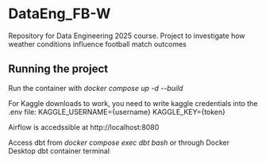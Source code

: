 # DataEng_FB-W
Repository for Data Engineering 2025 course. Project to investigate how weather conditions influence football match outcomes


## Running the project

Run the container with *docker compose up -d --build*

For Kaggle downloads to work, you need to write kaggle credentials into the .env file:
KAGGLE_USERNAME={username}
KAGGLE_KEY={token}

Airflow is accedssible at http://localhost:8080

Access dbt from *docker compose exec dbt bash* or through Docker Desktop dbt container terminal
